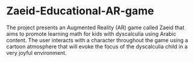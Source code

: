 # Zaeid-Educational-AR-game
The project presents an Augmented Reality (AR) game called Zaeid that aims to promote learning math for kids with dyscalculia using Arabic content.  The user interacts with a character throughout the game using a cartoon atmosphere that will evoke the focus of the dyscalculia child in a very joyful environment.
